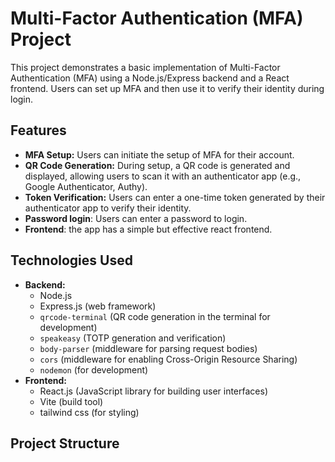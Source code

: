 # Multi-Factor Authentication (MFA) Project

This project demonstrates a basic implementation of Multi-Factor Authentication (MFA) using a Node.js/Express backend and a React frontend. Users can set up MFA and then use it to verify their identity during login.

## Features

*   **MFA Setup:** Users can initiate the setup of MFA for their account.
*   **QR Code Generation:** During setup, a QR code is generated and displayed, allowing users to scan it with an authenticator app (e.g., Google Authenticator, Authy).
*   **Token Verification:** Users can enter a one-time token generated by their authenticator app to verify their identity.
*   **Password login**: Users can enter a password to login.
*   **Frontend**: the app has a simple but effective react frontend.

## Technologies Used

*   **Backend:**
    *   Node.js
    *   Express.js (web framework)
    *   `qrcode-terminal` (QR code generation in the terminal for development)
    *   `speakeasy` (TOTP generation and verification)
    *   `body-parser` (middleware for parsing request bodies)
    *   `cors` (middleware for enabling Cross-Origin Resource Sharing)
    * `nodemon` (for development)
*   **Frontend:**
    *   React.js (JavaScript library for building user interfaces)
    *   Vite (build tool)
    * tailwind css (for styling)

## Project Structure

